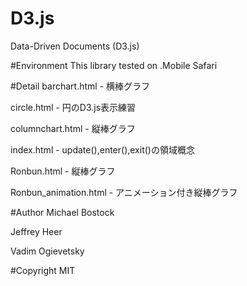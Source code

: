 # D3.js
Data-Driven Documents (D3.js)

#Environment
This library tested on
.Mobile Safari

#Detail
barchart.html - 横棒グラフ

circle.html - 円のD3.js表示練習

columnchart.html - 縦棒グラフ

index.html - update(),enter(),exit()の領域概念

Ronbun.html - 縦棒グラフ

Ronbun_animation.html - アニメーション付き縦棒グラフ

#Author
Michael Bostock

Jeffrey Heer

Vadim Ogievetsky

#Copyright
MIT
